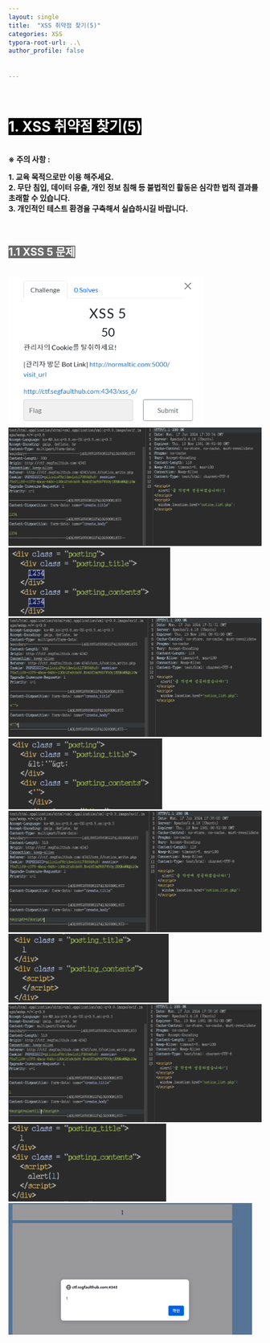 ```yaml
---
layout: single
title:  "XSS 취약점 찾기(5)"
categories: XSS
typora-root-url: ..\
author_profile: false


---
```


<br>

# <span style="background:#000000; color:#ffffff">1. XSS 취약점 찾기(5)</span>

<br><span style='font-weight:bold; font-size:15px'> ※ 주의 사항 :</span>   

<span style='font-weight:bold; font-size:15px'>1. 교육 목적으로만 이용 해주세요.</span><br>
<span style='font-weight:bold; font-size:15px'>2. 무단 침입, 데이터 유출, 개인 정보 침해 등 불법적인 활동은 심각한 법적 결과를 초래할 수 있습니다.</span><br>
<span style='font-weight:bold; font-size:15px'>3.  개인적인 테스트 환경을 구축해서 실습하시길 바랍니다. </span>

<br>

## <span style="background:#696969; color:#ffffff">1.1 XSS 5 문제 </span>

<br>

<img src="/images/2024-06-18-XSS6/image-20240618023008146.png" alt="image-20240618023008146" style="zoom: 67%;" />

<img src="/images/2024-06-18-XSS6/image-20240618023047258.png" alt="image-20240618023047258" style="zoom:60%;" />

<img src="/images/2024-06-18-XSS6/image-20240618023113434.png" alt="image-20240618023113434" style="zoom:80%;" />

<img src="/images/2024-06-18-XSS6/image-20240618023142818.png" alt="image-20240618023142818" style="zoom:60%;" />

<img src="/images/2024-06-18-XSS6/image-20240618023219265.png" alt="image-20240618023219265" style="zoom:80%;" />

<img src="/images/2024-06-18-XSS6/image-20240618023512982.png" alt="image-20240618023512982" style="zoom:60%;" />

<img src="/images/2024-06-18-XSS6/image-20240618023553647.png" alt="image-20240618023553647" style="zoom:80%;" />

<img src="/images/2024-06-18-XSS6/image-20240618023615557.png" alt="image-20240618023615557" style="zoom:60%;" />

<img src="/images/2024-06-18-XSS6/image-20240618023709797.png" alt="image-20240618023709797" style="zoom: 80%;" />

<img src="/images/2024-06-18-XSS6/image-20240618023637074.png" alt="image-20240618023637074" style="zoom:50%;" />